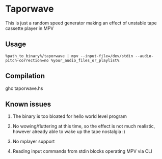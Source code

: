 Taporwave
=========

This is just a random speed generator making an effect of unstable tape cassette player in MPV

Usage
-----

    %path_to_binary%/taporwave | mpv --input-file=/dev/stdin --audio-pitch-correction=no %your_audio_files_or_playlist%

Compilation
-----------

   ghc taporwave.hs

Known issues
------------

1) The binary is too bloated for hello world level program

1) No wowing/fluttering at this time, so the effect is not much realistic, however already able to wake up the tape nostalgia :)

1) No mplayer support

1) Reading input commands from stdin blocks operating MPV via CLI
